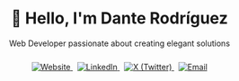 <div align="center">
  <h1>👋 Hello, I'm Dante Rodríguez</h1>
  <p>Web Developer passionate about creating elegant solutions</p>

 <div style="margin: 25px 0;">
    <a href="https://yourwebsite.com" target="_blank">
      <img src="https://img.shields.io/badge/Website-3b5998?style=for-the-badge&logo=globe&logoColor=white" alt="Website" />
    </a>
    &nbsp;
    <a href="https://linkedin.com/in/yourusername" target="_blank">
      <img src="https://img.shields.io/badge/-LinkedIn-0e76a8?style=for-the-badge&logo=linkedin&logoColor=white" alt="LinkedIn" />
    </a>
    &nbsp;
    <a href="https://twitter.com/yourusername" target="_blank">
      <img src="https://img.shields.io/badge/-X-000000?style=for-the-badge&logo=x&logoColor=white" alt="X (Twitter)" />
    </a>
    &nbsp;
    <a href="mailto:your.email@example.com">        
      <img src="https://img.shields.io/badge/-Email-d14836?style=for-the-badge&logo=gmail&logoColor=white" alt="Email" />
    </a>
  </div>
</div>

